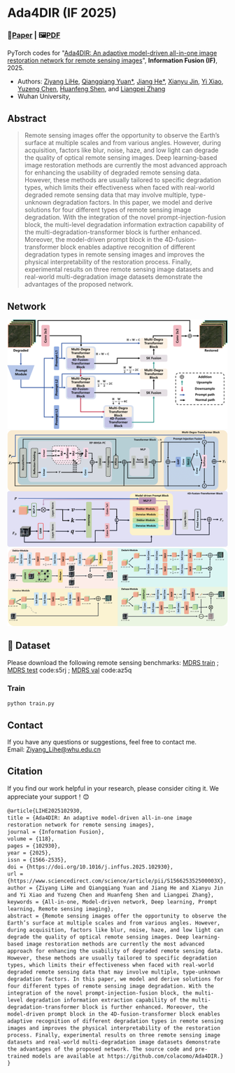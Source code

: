 
# Ada4DIR (IF 2025)
### 📖[**Paper**](https://www.sciencedirect.com/science/article/pii/S156625352500003X) | 🖼️[**PDF**](/figs/mains_1.png)

PyTorch codes for "[Ada4DIR: An adaptive model-driven all-in-one image restoration network for remote sensing images](https://www.sciencedirect.com/science/article/abs/pii/S1566253524000551)", **Information Fusion (IF)**, 2025.

- Authors:  [Ziyang LiHe](Ziyang_Lihe@whu.edu.cn), [Qiangqiang Yuan*](http://qqyuan.users.sgg.whu.edu.cn/), [Jiang He*](https://jianghe96.github.io/), [Xianyu Jin](jin_xy@whu.edu.cn), [Yi Xiao](https://xy-boy.github.io/), [Yuzeng Chen](https://github.com/YZCU), [Huanfeng Shen](shenhf@whu.edu.cn), and [Liangpei Zhang](http://www.lmars.whu.edu.cn/prof_web/zhangliangpei/rs/index.html)<br>
- Wuhan University,


## Abstract
> Remote sensing images offer the opportunity to observe the Earth’s surface at multiple scales and from various angles. However, during acquisition, factors like blur, noise, haze, and low light can degrade the quality of optical remote sensing images. Deep learning-based image restoration methods are currently the most advanced approach for enhancing the usability of degraded remote sensing data. However, these methods are usually tailored to specific degradation types, which limits their effectiveness when faced with real-world degraded remote sensing data that may involve multiple, type-unknown degradation factors. In this paper, we model and derive solutions for four different types of remote sensing image degradation. With the integration of the novel prompt-injection-fusion block, the multi-level degradation information extraction capability of the multi-degradation-transformer block is further enhanced. Moreover, the model-driven prompt block in the 4D-fusion-transformer block enables adaptive recognition of different degradation types in remote sensing images and improves the physical interpretability of the restoration process. Finally, experimental results on three remote sensing image datasets and real-world multi-degradation image datasets demonstrate the advantages of the proposed network. 
## Network  
 ![image](/figs/mains_1.png)
 ![image](/figs/MDTBn4DTB.png)
 ![image](/figs/4D.png)


## 🎁 Dataset
Please download the following remote sensing benchmarks:
[MDRS train]() ;
[MDRS test](https://pan.baidu.com/s/1gsYl174rThmG077_F7yGlA) code:s5rj ;
[MDRS val](https://pan.baidu.com/s/1rQAc88QPfuhklGEAmh_UGg) code:az5q
### Train
```
python train.py
```

## Contact
If you have any questions or suggestions, feel free to contact me.  
Email: Ziyang_Lihe@whu.edu.cn

## Citation
If you find our work helpful in your research, please consider citing it. We appreciate your support！😊

```
@article{LIHE2025102930,
title = {Ada4DIR: An adaptive model-driven all-in-one image restoration network for remote sensing images},
journal = {Information Fusion},
volume = {118},
pages = {102930},
year = {2025},
issn = {1566-2535},
doi = {https://doi.org/10.1016/j.inffus.2025.102930},
url = {https://www.sciencedirect.com/science/article/pii/S156625352500003X},
author = {Ziyang LiHe and Qiangqiang Yuan and Jiang He and Xianyu Jin and Yi Xiao and Yuzeng Chen and Huanfeng Shen and Liangpei Zhang},
keywords = {All-in-one, Model-driven network, Deep learning, Prompt learning, Remote sensing imaging},
abstract = {Remote sensing images offer the opportunity to observe the Earth’s surface at multiple scales and from various angles. However, during acquisition, factors like blur, noise, haze, and low light can degrade the quality of optical remote sensing images. Deep learning-based image restoration methods are currently the most advanced approach for enhancing the usability of degraded remote sensing data. However, these methods are usually tailored to specific degradation types, which limits their effectiveness when faced with real-world degraded remote sensing data that may involve multiple, type-unknown degradation factors. In this paper, we model and derive solutions for four different types of remote sensing image degradation. With the integration of the novel prompt-injection-fusion block, the multi-level degradation information extraction capability of the multi-degradation-transformer block is further enhanced. Moreover, the model-driven prompt block in the 4D-fusion-transformer block enables adaptive recognition of different degradation types in remote sensing images and improves the physical interpretability of the restoration process. Finally, experimental results on three remote sensing image datasets and real-world multi-degradation image datasets demonstrate the advantages of the proposed network. The source code and pre-trained models are available at https://github.com/colacomo/Ada4DIR.}
}
```
